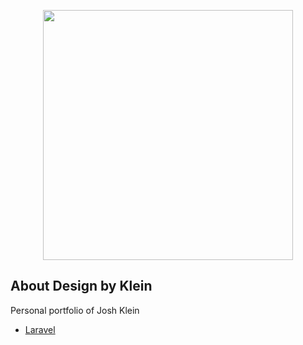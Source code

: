 <p align="center"><a href="https://designbyklein.com" target="_blank"><img src="https://designbyklein.com/img/logo.jpg" width="400"></a></p>

## About Design by Klein

Personal portfolio of Josh Klein

- [Laravel](https://laravel.com/)